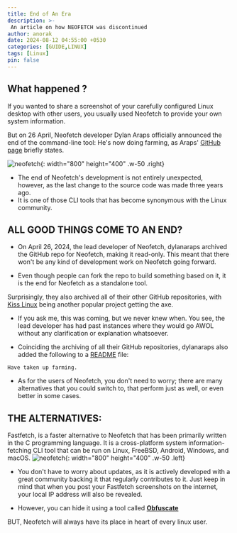```yaml
---
title: End of An Era 
description: >-
 An article on how NEOFETCH was discontinued
author: anorak
date: 2024-08-12 04:55:00 +0530
categories: [GUIDE,LINUX]
tags: [Linux]
pin: false
---
```


## What happened ?


If you wanted to share a screenshot of your carefully configured Linux desktop with other users, you usually used Neofetch to provide your own system information.

 But on 26 April, Neofetch developer Dylan Araps officially announced the end of the command-line tool: He's now doing farming, as Araps' [GitHub page](https://github.com/dylanaraps/neofetch) briefly states.

![neofetch](/assets/img/202408/neo.png){: width="800" height="400" .w-50 .right}

- The end of Neofetch's development is not entirely unexpected, however, as the last change to the source code was made three years ago.
- It is one of those CLI tools that has become synonymous with the Linux community.

## ALL GOOD THINGS COME TO AN END?

- On April 26, 2024, the lead developer of Neofetch, dylanaraps archived the GitHub repo for Neofetch, making it read-only. This meant that there won't be any kind of development work on Neofetch going forward.

- Even though people can fork the repo to build something based on it, it is the end for Neofetch as a standalone tool.

Surprisingly, they also archived all of their other GitHub repositories, with [Kiss Linux](https://kisslinux.org/) being another popular project getting the axe.

- If you ask me, this was coming, but we never knew when. You see, the lead developer has had past instances where they would go AWOL without any clarification or explanation whatsoever.

- Coinciding the archiving of all their GitHub repositories, dylanaraps also added the following to a [README](https://github.com/dylanaraps/dylanaraps/blob/master/README.md) file:

``` Have taken up farming. ```

- As for the users of Neofetch, you don't need to worry; there are many alternatives that you could switch to, that perform just as well, or even better in some cases.


## THE ALTERNATIVES:

Fastfetch, is a faster alternative to Neofetch that has been primarily written in the C programming language. It is a cross-platform system information-fetching CLI tool that can be run on Linux, FreeBSD, Android, Windows, and macOS.
![neofetch](/assets/img/202408/fastfetch.jpeg){: width="800" height="400" .w-50 .left}

- You don't have to worry about updates, as it is actively developed with a great community backing it that regularly contributes to it. Just keep in mind that when you post your Fastfetch screenshots on the internet, your local IP address will also be revealed.

- However, you can hide it using a tool called  [**Obfuscate**](https://flathub.org/apps/com.belmoussaoui.Obfuscate)




BUT, Neofetch will always have its place in heart of every linux user.











